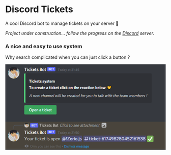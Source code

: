 # Discord Tickets

A cool Discord bot to manage tickets on your server 🎫

*Project under construction... follow the progress on the [Discord](https://discord.gg/5cGSYV8ZZj) server.*

### A nice and easy to use system

Why search complicated when you can just click a button ?

![Setup](./img/setup.png)
